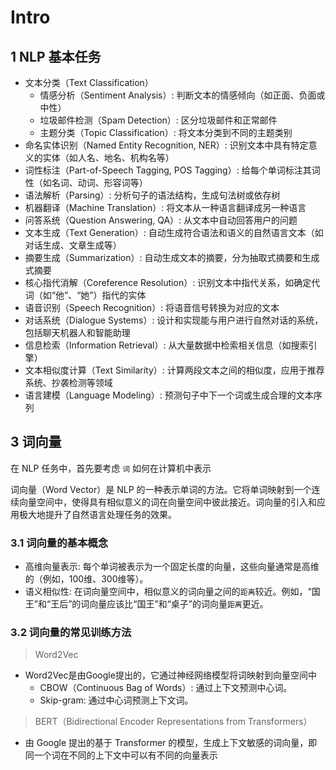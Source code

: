 # Intro
## 1 NLP 基本任务
- 文本分类（Text Classification）
    - 情感分析（Sentiment Analysis）: 判断文本的情感倾向（如正面、负面或中性）
    - 垃圾邮件检测（Spam Detection）: 区分垃圾邮件和正常邮件
    - 主题分类（Topic Classification）: 将文本分类到不同的主题类别
- 命名实体识别（Named Entity Recognition, NER）: 识别文本中具有特定意义的实体（如人名、地名、机构名等）
- 词性标注（Part-of-Speech Tagging, POS Tagging）: 给每个单词标注其词性（如名词、动词、形容词等）
- 语法解析（Parsing）: 分析句子的语法结构，生成句法树或依存树
- 机器翻译（Machine Translation）: 将文本从一种语言翻译成另一种语言
- 问答系统（Question Answering, QA）: 从文本中自动回答用户的问题
- 文本生成（Text Generation）: 自动生成符合语法和语义的自然语言文本（如对话生成、文章生成等）
- 摘要生成（Summarization）: 自动生成文本的摘要，分为抽取式摘要和生成式摘要
- 核心指代消解（Coreference Resolution）: 识别文本中指代关系，如确定代词（如“他”、“她”）指代的实体
- 语音识别（Speech Recognition）: 将语音信号转换为对应的文本
- 对话系统（Dialogue Systems）: 设计和实现能与用户进行自然对话的系统，包括聊天机器人和智能助理
- 信息检索（Information Retrieval）: 从大量数据中检索相关信息（如搜索引擎）
- 文本相似度计算（Text Similarity）: 计算两段文本之间的相似度，应用于推荐系统、抄袭检测等领域
- 语言建模（Language Modeling）: 预测句子中下一个词或生成合理的文本序列



## 3 词向量
在 NLP 任务中，首先要考虑 `词` 如何在计算机中表示

词向量（Word Vector）是 NLP 的一种表示单词的方法。它将单词映射到一个连续向量空间中，使得具有相似意义的词在向量空间中彼此接近。词向量的引入和应用极大地提升了自然语言处理任务的效果。


### 3.1 词向量的基本概念
- 高维向量表示: 每个单词被表示为一个固定长度的向量，这些向量通常是高维的（例如，100维、300维等）。
- 语义相似性: 在词向量空间中，相似意义的词向量之间的`距离`较近。例如，“国王”和“王后”的词向量应该比“国王”和“桌子”的词向量`距离`更近。

### 3.2 词向量的常见训练方法
>Word2Vec
- Word2Vec是由Google提出的，它通过神经网络模型将词映射到向量空间中
    - CBOW（Continuous Bag of Words）: 通过上下文预测中心词。
    - Skip-gram: 通过中心词预测上下文词。

>BERT（Bidirectional Encoder Representations from Transformers）
- 由 Google 提出的基于 Transformer 的模型，生成上下文敏感的词向量，即同一个词在不同的上下文中可以有不同的向量表示

